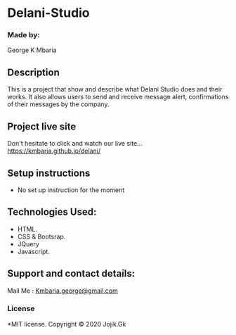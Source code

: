 # Delani-Studio
### Made by:
George K Mbaria
## Description
This is a project that show and describe what Delani Studio does and their works. It also allows users to send and receive  message alert, confirmations of their messages  by the company.
## Project live site
  Don't hesitate to click and watch our live site...
  https://kmbaria.github.io/delani/
## Setup instructions
*  No set up instruction for the moment
## Technologies Used:
* HTML.
* CSS & Bootsrap.
* JQuery
* Javascript.


## Support and contact details:
Mail Me : Kmbaria.george@gmail.com 
      
### License
*MIT license.
Copyright &copy; 2020 Jojik.Gk
  
